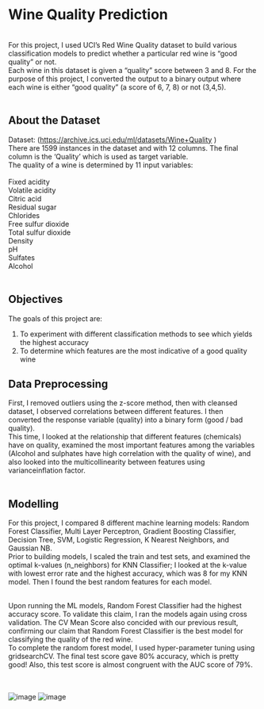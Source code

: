 # Wine Quality Prediction 

<br>
For this project, I used UCI’s Red Wine Quality dataset to build various classification models to predict whether a particular red wine is “good quality” or not. <br>
Each wine in this dataset is given a “quality” score between 3 and 8. For the purpose of this project, I converted the output to a binary output where each wine is either “good quality” (a score of 6, 7, 8) or not (3,4,5). <br>
<br>

## About the Dataset 
Dataset: (https://archive.ics.uci.edu/ml/datasets/Wine+Quality ) <br>
There are 1599 instances in the dataset and with 12 columns. The final column is the ‘Quality’ which is used as target variable. <br>
The quality of a wine is determined by 11 input variables:
<br><br>
Fixed acidity <Br>
Volatile acidity<Br>
Citric acid<Br>
Residual sugar<Br>
Chlorides<Br>
Free sulfur dioxide<Br>
Total sulfur dioxide<Br>
Density<Br>
pH<Br>
Sulfates<Br>
Alcohol
<Br>
<br>
## Objectives
The goals of this project are: <Br>
1. To experiment with different classification methods to see which yields the highest accuracy<br>
2. To determine which features are the most indicative of a good quality wine <br> 

  
## Data Preprocessing
First, I removed outliers using the z-score method, then with cleansed dataset, I observed correlations between different features. 
I then converted the response variable (quality) into a binary form (good / bad quality). <br>
This time, I looked at the relationship that different features (chemicals) have on  quality, examined the most important features among the variables (Alcohol and sulphates have high correlation with the quality of wine), and also looked into the multicollinearity between features using varianceinflation factor.  <br> <br>

## Modelling
  
For this project, I compared 8 different machine learning models: Random Forest Classifier, Multi Layer Perceptron, Gradient Boosting Classifier, Decision Tree, SVM, Logistic Regression, K Nearest Neighbors, and Gaussian NB. <br> Prior to building models, I scaled the train and test sets, and examined the optimal k-values (n_neighbors) for KNN Classifier; I looked at the k-value with lowest error rate and the highest accuracy, which was 8 for my KNN model. Then I found the best random features for each model. <br><br>
  
Upon running the ML models, Random Forest Classifier had the highest accuracy score. To validate this claim, I ran the models again using cross validation. 
The CV Mean Score also concided with our previous result, confirming our claim that Random Forest Classifier is the best model for classifying the quality of the red wine. <br> To complete the random forest model, I used hyper-parameter tuning using gridsearchCV. The final test score gave 80% accuracy, which is pretty good! Also, this test score is almost congruent with the AUC score of 79%. <br><br><br>

  ![image](https://user-images.githubusercontent.com/90071614/181385086-5fe533f9-6f81-4d41-a60b-6de4fab9d96a.png)
![image](https://user-images.githubusercontent.com/90071614/181385097-d4ad9f29-b9bd-44d4-859d-6bc34ab46559.png)



  
